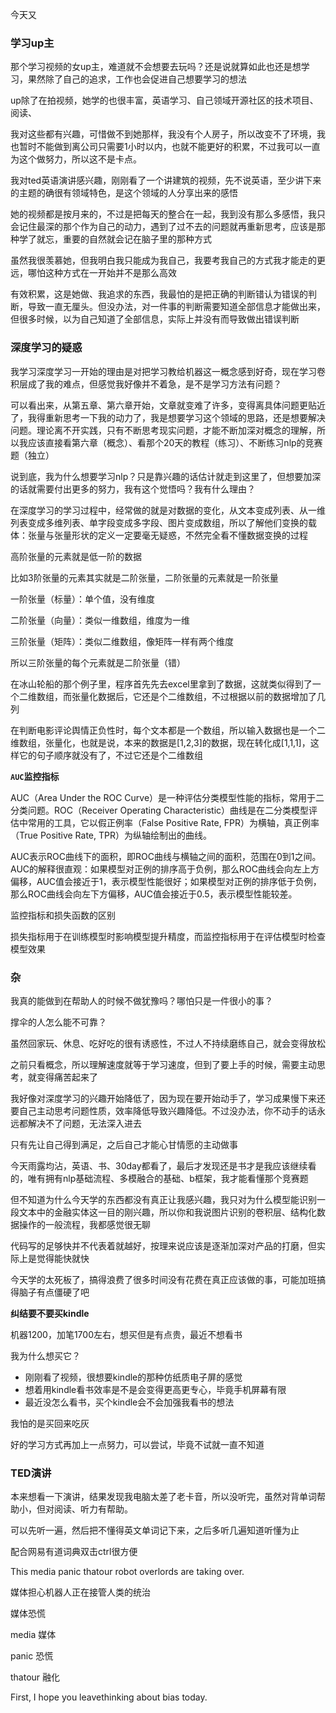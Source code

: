 今天又

### **学习up主**

那个学习视频的女up主，难道就不会想要去玩吗？还是说就算如此也还是想学习，果然除了自己的追求，工作也会促进自己想要学习的想法

up除了在拍视频，她学的也很丰富，英语学习、自己领域开源社区的技术项目、阅读、

我对这些都有兴趣，可惜做不到她那样，我没有个人房子，所以改变不了环境，我也暂时不能做到离公司只需要1小时以内，也就不能更好的积累，不过我可以一直为这个做努力，所以这不是卡点。

我对ted英语演讲感兴趣，刚刚看了一个讲建筑的视频，先不说英语，至少讲下来的主题的确很有领域特色，是这个领域的人分享出来的感悟

她的视频都是按月来的，不过是把每天的整合在一起，我到没有那么多感悟，我只会记住最深的那个作为自己的动力，遇到了过不去的问题就再重新思考，应该是那种学了就忘，重要的自然就会记在脑子里的那种方式

虽然我很羡慕她，但我明白我只能成为我自己，我要考我自己的方式我才能走的更远，哪怕这种方式在一开始并不是那么高效

有效积累，这是她做、我追求的东西，我最怕的是把正确的判断错认为错误的判断，导致一直无厘头。但没办法，对一件事的判断需要知道全部信息才能做出来，但很多时候，以为自己知道了全部信息，实际上并没有而导致做出错误判断

### 深度学习的疑惑

我学习深度学习一开始的理由是对把学习教给机器这一概念感到好奇，现在学习卷积层成了我的难点，但感觉我好像并不着急，是不是学习方法有问题？

可以看出来，从第五章、第六章开始，文章就变难了许多，变得离具体问题更贴近了，我得重新思考一下我的动力了，我是想要学习这个领域的思路，还是想要解决问题。理论离不开实践，只有不断思考现实问题，才能不断加深对概念的理解，所以我应该直接看第六章（概念）、看那个20天的教程（练习）、不断练习nlp的竞赛题（独立）

说到底，我为什么想要学习nlp？只是靠兴趣的话估计就走到这里了，但想要加深的话就需要付出更多的努力，我有这个觉悟吗？我有什么理由？

在深度学习的学习过程中，经常做的就是对数据的变化，从文本变成列表、从一维列表变成多维列表、单字段变成多字段、图片变成数组，所以了解他们变换的载体：张量与张量形状的定义一定要毫无疑惑，不然完全看不懂数据变换的过程

高阶张量的元素就是低一阶的数据

比如3阶张量的元素其实就是二阶张量，二阶张量的元素就是一阶张量

一阶张量（标量）：单个值，没有维度

二阶张量（向量）：类似一维数组，维度为一维

三阶张量（矩阵）：类似二维数组，像矩阵一样有两个维度

所以三阶张量的每个元素就是二阶张量（错）

在冰山轮船的那个例子里，程序首先先去excel里拿到了数据，这就类似得到了一个二维数组，而张量化数据后，它还是个二维数组，不过根据以前的数据增加了几列

在判断电影评论舆情正负性时，每个文本都是一个数组，所以输入数据也是一个二维数组，张量化，也就是说，本来的数据是[1,2,3]的数据，现在转化成[1,1,1]，这样它的句子顺序就没有了，不过它还是个二维数组

**`AUC`监控指标**

AUC（Area Under the ROC Curve）是一种评估分类模型性能的指标，常用于二分类问题。ROC（Receiver Operating Characteristic）曲线是在二分类模型评估中常用的工具，它以假正例率（False Positive Rate, FPR）为横轴，真正例率（True Positive Rate, TPR）为纵轴绘制出的曲线。

AUC表示ROC曲线下的面积，即ROC曲线与横轴之间的面积，范围在0到1之间。AUC的解释很直观：如果模型对正例的排序高于负例，那么ROC曲线会向左上方偏移，AUC值会接近于1，表示模型性能很好；如果模型对正例的排序低于负例，那么ROC曲线会向左下方偏移，AUC值会接近于0.5，表示模型性能较差。

监控指标和损失函数的区别

损失指标用于在训练模型时影响模型提升精度，而监控指标用于在评估模型时检查模型效果

### 杂

我真的能做到在帮助人的时候不做犹豫吗？哪怕只是一件很小的事？

撑伞的人怎么能不可靠？

虽然回家玩、休息、吃好吃的很有诱惑性，不过人不持续磨练自己，就会变得放松

之前只看概念，所以理解速度就等于学习速度，但到了要上手的时候，需要主动思考，就变得痛苦起来了

我好像对深度学习的兴趣开始降低了，因为现在要开始动手了，学习成果慢下来还要自己主动思考问题性质，效率降低导致兴趣降低。不过没办法，你不动手的话永远都解决不了问题，无法深入进去

只有先让自己得到满足，之后自己才能心甘情愿的主动做事

今天雨露均沾，英语、书、30day都看了，最后才发现还是书才是我应该继续看的，唯有拥有nlp基础流程、多模融合的基础、b框架，我才能看懂那个竞赛题

但不知道为什么今天学的东西都没有真正让我感兴趣，我只对为什么模型能识别一段文本中的金融实体这一目的刚兴趣，所以你和我说图片识别的卷积层、结构化数据操作的一般流程，我都感觉很无聊

代码写的足够快并不代表着就越好，按理来说应该是逐渐加深对产品的打磨，但实际上是觉得能快就快

今天学的太死板了，搞得浪费了很多时间没有花费在真正应该做的事，可能加班搞得脑子有点僵硬了吧

**纠结要不要买kindle**

机器1200，加笔1700左右，想买但是有点贵，最近不想看书

我为什么想买它？

- 刚刚看了视频，很想要kindle的那种仿纸质电子屏的感觉
- 想着用kindle看书效率是不是会变得更高更专心，毕竟手机屏幕有限
- 最近没怎么看书，买个kindle会不会加强我看书的想法

我怕的是买回来吃灰

好的学习方式再加上一点努力，可以尝试，毕竟不试就一直不知道

### TED演讲

本来想看一下演讲，结果发现我电脑太差了老卡音，所以没听完，虽然对背单词帮助小，但对阅读、听力有帮助。

可以先听一遍，然后把不懂得英文单词记下来，之后多听几遍知道听懂为止

配合网易有道词典双击ctrl很方便

This media panic thatour robot overlords are taking over.

媒体担心机器人正在接管人类的统治

媒体恐慌

media 媒体

panic 恐慌

thatour 融化

First, I hope you leavethinking about bias today.